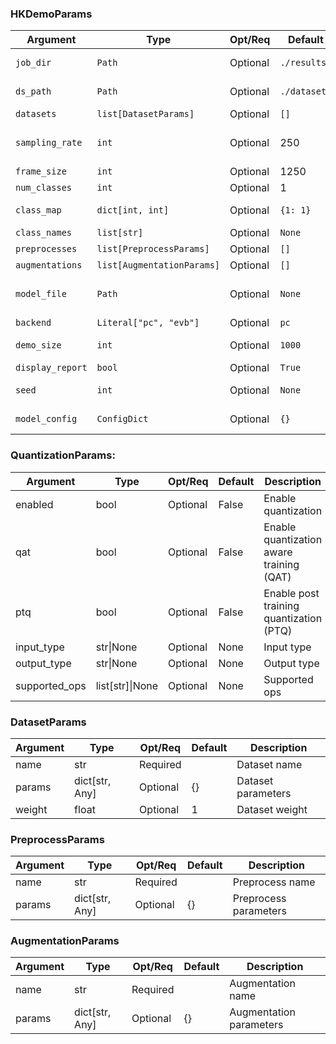 ### HKDemoParams

| Argument | Type | Opt/Req | Default | Description |
| --- | --- | --- | --- | --- |
| `job_dir` | `Path` | Optional | `./results` | Job output directory |
| `ds_path` | `Path` | Optional | `./datasets` | Dataset directory |
| `datasets` | `list[DatasetParams]` | Optional | `[]` | Datasets |
| `sampling_rate` | `int` | Optional | 250 | Target sampling rate (Hz) |
| `frame_size` | `int` | Optional | 1250 | Frame size |
| `num_classes` | `int` | Optional | 1 | # of classes |
| `class_map` | `dict[int, int]` | Optional | `{1: 1}` | Class/label mapping |
| `class_names` | `list[str]` | Optional | `None` | Class names |
| `preprocesses` | `list[PreprocessParams]` | Optional | `[]` | Preprocesses |
| `augmentations` | `list[AugmentationParams]` | Optional | `[]` | Augmentations |
| `model_file` | `Path` | Optional | `None` | Path to save model file (.keras) |
| `backend` | `Literal["pc", "evb"]` | Optional | `pc` | Backend |
| `demo_size` | `int` | Optional | `1000` | # samples for demo |
| `display_report` | `bool` | Optional | `True` | Display report |
| `seed` | `int` | Optional | `None` | Random state seed |
| `model_config` | `ConfigDict` | Optional | `{}` | Model configuration |

### QuantizationParams:

| Argument | Type | Opt/Req | Default | Description |
| --- | --- | --- | --- | --- |
| enabled | bool | Optional | False | Enable quantization |
| qat | bool | Optional | False | Enable quantization aware training (QAT) |
| ptq | bool | Optional | False | Enable post training quantization (PTQ) |
| input_type | str\|None | Optional | None | Input type |
| output_type | str\|None | Optional | None | Output type |
| supported_ops | list[str]\|None | Optional | None | Supported ops |

### DatasetParams

| Argument | Type | Opt/Req | Default | Description |
| --- | --- | --- | --- | --- |
| name | str | Required |  | Dataset name |
| params | dict[str, Any] | Optional | {} | Dataset parameters |
| weight | float | Optional | 1 | Dataset weight |

### PreprocessParams

| Argument | Type | Opt/Req | Default | Description |
| --- | --- | --- | --- | --- |
| name | str | Required |  | Preprocess name |
| params | dict[str, Any] | Optional | {} | Preprocess parameters |

### AugmentationParams

| Argument | Type | Opt/Req | Default | Description |
| --- | --- | --- | --- | --- |
| name | str | Required |  | Augmentation name |
| params | dict[str, Any] | Optional | {} | Augmentation parameters |
